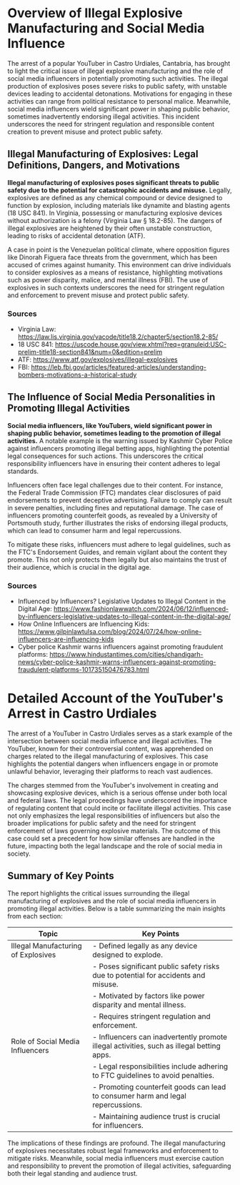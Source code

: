 # Overview of Illegal Explosive Manufacturing and Social Media Influence

The arrest of a popular YouTuber in Castro Urdiales, Cantabria, has brought to light the critical issue of illegal explosive manufacturing and the role of social media influencers in potentially promoting such activities. The illegal production of explosives poses severe risks to public safety, with unstable devices leading to accidental detonations. Motivations for engaging in these activities can range from political resistance to personal malice. Meanwhile, social media influencers wield significant power in shaping public behavior, sometimes inadvertently endorsing illegal activities. This incident underscores the need for stringent regulation and responsible content creation to prevent misuse and protect public safety.

## Illegal Manufacturing of Explosives: Legal Definitions, Dangers, and Motivations

**Illegal manufacturing of explosives poses significant threats to public safety due to the potential for catastrophic accidents and misuse.** Legally, explosives are defined as any chemical compound or device designed to function by explosion, including materials like dynamite and blasting agents (18 USC 841). In Virginia, possessing or manufacturing explosive devices without authorization is a felony (Virginia Law § 18.2-85). The dangers of illegal explosives are heightened by their often unstable construction, leading to risks of accidental detonation (ATF).

A case in point is the Venezuelan political climate, where opposition figures like Dinorah Figuera face threats from the government, which has been accused of crimes against humanity. This environment can drive individuals to consider explosives as a means of resistance, highlighting motivations such as power disparity, malice, and mental illness (FBI). The use of explosives in such contexts underscores the need for stringent regulation and enforcement to prevent misuse and protect public safety.

### Sources
- Virginia Law: https://law.lis.virginia.gov/vacode/title18.2/chapter5/section18.2-85/
- 18 USC 841: https://uscode.house.gov/view.xhtml?req=granuleid:USC-prelim-title18-section841&num=0&edition=prelim
- ATF: https://www.atf.gov/explosives/illegal-explosives
- FBI: https://leb.fbi.gov/articles/featured-articles/understanding-bombers-motivations-a-historical-study

## The Influence of Social Media Personalities in Promoting Illegal Activities

**Social media influencers, like YouTubers, wield significant power in shaping public behavior, sometimes leading to the promotion of illegal activities.** A notable example is the warning issued by Kashmir Cyber Police against influencers promoting illegal betting apps, highlighting the potential legal consequences for such actions. This underscores the critical responsibility influencers have in ensuring their content adheres to legal standards.

Influencers often face legal challenges due to their content. For instance, the Federal Trade Commission (FTC) mandates clear disclosures of paid endorsements to prevent deceptive advertising. Failure to comply can result in severe penalties, including fines and reputational damage. The case of influencers promoting counterfeit goods, as revealed by a University of Portsmouth study, further illustrates the risks of endorsing illegal products, which can lead to consumer harm and legal repercussions.

To mitigate these risks, influencers must adhere to legal guidelines, such as the FTC's Endorsement Guides, and remain vigilant about the content they promote. This not only protects them legally but also maintains the trust of their audience, which is crucial in the digital age.

### Sources
- Influenced by Influencers? Legislative Updates to Illegal Content in the Digital Age: https://www.fashionlawwatch.com/2024/06/12/influenced-by-influencers-legislative-updates-to-illegal-content-in-the-digital-age/
- How Online Influencers are Influencing Kids: https://www.gilpinlawtulsa.com/blog/2024/07/24/how-online-influencers-are-influencing-kids
- Cyber police Kashmir warns influencers against promoting fraudulent platforms: https://www.hindustantimes.com/cities/chandigarh-news/cyber-police-kashmir-warns-influencers-against-promoting-fraudulent-platforms-101735150476783.html

# Detailed Account of the YouTuber's Arrest in Castro Urdiales

The arrest of a YouTuber in Castro Urdiales serves as a stark example of the intersection between social media influence and illegal activities. The YouTuber, known for their controversial content, was apprehended on charges related to the illegal manufacturing of explosives. This case highlights the potential dangers when influencers engage in or promote unlawful behavior, leveraging their platforms to reach vast audiences.

The charges stemmed from the YouTuber's involvement in creating and showcasing explosive devices, which is a serious offense under both local and federal laws. The legal proceedings have underscored the importance of regulating content that could incite or facilitate illegal activities. This case not only emphasizes the legal responsibilities of influencers but also the broader implications for public safety and the need for stringent enforcement of laws governing explosive materials. The outcome of this case could set a precedent for how similar offenses are handled in the future, impacting both the legal landscape and the role of social media in society.

## Summary of Key Points

The report highlights the critical issues surrounding the illegal manufacturing of explosives and the role of social media influencers in promoting illegal activities. Below is a table summarizing the main insights from each section:

| Topic                                      | Key Points                                                                                   |
|--------------------------------------------|----------------------------------------------------------------------------------------------|
| Illegal Manufacturing of Explosives        | - Defined legally as any device designed to explode.                                         |
|                                            | - Poses significant public safety risks due to potential for accidents and misuse.           |
|                                            | - Motivated by factors like power disparity and mental illness.                              |
|                                            | - Requires stringent regulation and enforcement.                                             |
| Role of Social Media Influencers           | - Influencers can inadvertently promote illegal activities, such as illegal betting apps.    |
|                                            | - Legal responsibilities include adhering to FTC guidelines to avoid penalties.              |
|                                            | - Promoting counterfeit goods can lead to consumer harm and legal repercussions.             |
|                                            | - Maintaining audience trust is crucial for influencers.                                     |

The implications of these findings are profound. The illegal manufacturing of explosives necessitates robust legal frameworks and enforcement to mitigate risks. Meanwhile, social media influencers must exercise caution and responsibility to prevent the promotion of illegal activities, safeguarding both their legal standing and audience trust.
